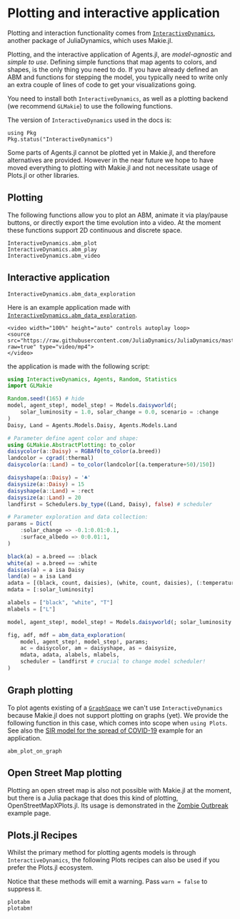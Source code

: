 # Plotting and interactive application
Plotting and interaction functionality comes from [`InteractiveDynamics`](https://juliadynamics.github.io/InteractiveDynamics.jl/dev/), another package of JuliaDynamics, which uses Makie.jl.

Plotting, and the interactive application of Agents.jl, are _model-agnostic_ and _simple to use_. Defining simple functions that map agents to colors, and shapes, is the only thing you need to do. If you have already defined an ABM and functions for stepping the model, you typically need to write only an extra couple of lines of code to get your visualizations going.

You need to install both `InteractiveDynamics`, as well as a plotting backend (we recommend `GLMakie`) to use the following functions.

The version of `InteractiveDynamics` used in the docs is:
```@example versions
using Pkg
Pkg.status("InteractiveDynamics")
```

Some parts of Agents.jl cannot be plotted yet in Makie.jl, and therefore alternatives are provided. However in the near future we hope to have moved everything to plotting with Makie.jl and not necessitate usage of Plots.jl or other libraries.

## Plotting
The following functions allow you to plot an ABM, animate it via play/pause buttons, or directly export the time evolution into a video. At the moment these functions support 2D continuous and discrete space.

```@docs
InteractiveDynamics.abm_plot
InteractiveDynamics.abm_play
InteractiveDynamics.abm_video
```

## Interactive application

```@docs
InteractiveDynamics.abm_data_exploration
```

Here is an example application made with [`InteractiveDynamics.abm_data_exploration`](@ref).

```@raw html
<video width="100%" height="auto" controls autoplay loop>
<source src="https://raw.githubusercontent.com/JuliaDynamics/JuliaDynamics/master/videos/interact/agents.mp4?raw=true" type="video/mp4">
</video>
```

the application is made with the following script:

```julia
using InteractiveDynamics, Agents, Random, Statistics
import GLMakie

Random.seed!(165) # hide
model, agent_step!, model_step! = Models.daisyworld(;
    solar_luminosity = 1.0, solar_change = 0.0, scenario = :change
)
Daisy, Land = Agents.Models.Daisy, Agents.Models.Land

# Parameter define agent color and shape:
using GLMakie.AbstractPlotting: to_color
daisycolor(a::Daisy) = RGBAf0(to_color(a.breed))
landcolor = cgrad(:thermal)
daisycolor(a::Land) = to_color(landcolor[(a.temperature+50)/150])

daisyshape(a::Daisy) = '♣'
daisysize(a::Daisy) = 15
daisyshape(a::Land) = :rect
daisysize(a::Land) = 20
landfirst = Schedulers.by_type((Land, Daisy), false) # scheduler

# Parameter exploration and data collection:
params = Dict(
    :solar_change => -0.1:0.01:0.1,
    :surface_albedo => 0:0.01:1,
)

black(a) = a.breed == :black
white(a) = a.breed == :white
daisies(a) = a isa Daisy
land(a) = a isa Land
adata = [(black, count, daisies), (white, count, daisies), (:temperature, mean, land)]
mdata = [:solar_luminosity]

alabels = ["black", "white", "T"]
mlabels = ["L"]

model, agent_step!, model_step! = Models.daisyworld(; solar_luminosity = 1.0, solar_change = 0.0, scenario = :change)

fig, adf, mdf = abm_data_exploration(
    model, agent_step!, model_step!, params;
    ac = daisycolor, am = daisyshape, as = daisysize,
    mdata, adata, alabels, mlabels,
    scheduler = landfirst # crucial to change model scheduler!
)
```

## Graph plotting
To plot agents existing of a [`GraphSpace`](@ref) we can't use `InteractiveDynamics` because Makie.jl does not support plotting on graphs (yet). We provide the following function in this case, which comes into scope when `using Plots`. See also the [SIR model for the spread of COVID-19](@ref) example for an application.
```@docs
abm_plot_on_graph
```

## Open Street Map plotting
Plotting an open street map is also not possible with Makie.jl at the moment, but there is a Julia package that does this kind of plotting, OpenStreetMapXPlots.jl. Its usage is demonstrated in the [Zombie Outbreak](@ref) example page.

## Plots.jl Recipes
Whilst the primary method for plotting agents models is through `InteractiveDynamics`, the following Plots recipes can also be used if you prefer the Plots.jl ecosystem.

Notice that these methods will emit a warning. Pass `warn = false` to suppress it.

```@docs
plotabm
plotabm!
```

